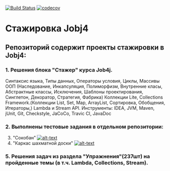 [![Build Status](https://www.travis-ci.com/AJIEKCanderG/job4j_elementary.svg?branch=master)](https://www.travis-ci.com/AJIEKCanderG/job4j_elementary)
[![codecov](https://codecov.io/gh/AJIEKCanderG/job4j_design/branch/master/graph/badge.svg)](https://codecov.io/gh/AJIEKCanderG/job4j_elementary)

# Стажировка Jobj4

## Репозиторий содержит проекты стажировки в Jobj4:

### 1. Решения блока "Стажер" курса Job4j.
Синтаксис языка, Типы данных, Операторы условия, Циклы, Массивы
ООП (Наследование, Инкапсуляция, Полиморфизм, Внутренние класы, Абстрактные классы, Исключения, Шаблоны проектирования, Синглетон, Декоратор, Стратегия, Фабрика)
Коллекции Lite, Collections Framework.(Коллекции List, Set, Map, ArrayList, Сортировка, Обобщения, Итераторы,)
Lambda и Stream API.
Инструменты: IDEA, JVM, Maven, jUnit, Git, Сheckstyle, JaCoCo, Travic CI, JavaDoc
 
### 2. Выполнены тестовые задания в отдельном репозитории: 
3. "Сокобан"  [![alt-text](https://img.shields.io/badge/-github-24292E?style=plastic&logo=github&logoColor=white-<Сокобан>-<COLOR>)](https://github.com/AJIEKCanderG/games_oop_javafx/tree/master/puzzle)&nbsp;&nbsp;
4. "Каркас шахматной доски" [![alt-text](https://img.shields.io/badge/-github-24292E?style=plastic&logo=github&logoColor=white)](https://github.com/AJIEKCanderG/games_oop_javafx/tree/master/chess)&nbsp;&nbsp;

### 5. Решения задач из раздела "Упражнения"(237шт) на пройденные темы (в т.ч. Lambda, Collections, Stream).

